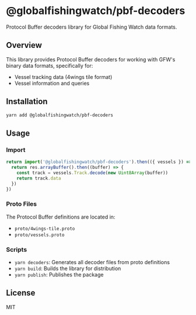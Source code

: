 # @globalfishingwatch/pbf-decoders

Protocol Buffer decoders library for Global Fishing Watch data formats.

## Overview

This library provides Protocol Buffer decoders for working with GFW's binary data formats, specifically for:

- Vessel tracking data (4wings tile format)
- Vessel information and queries

## Installation

```bash
yarn add @globalfishingwatch/pbf-decoders
```

## Usage

### Import

```typescript
return import('@globalfishingwatch/pbf-decoders').then(({ vessels }) => {
  return res.arrayBuffer().then((buffer) => {
    const track = vessels.Track.decode(new Uint8Array(buffer))
    return track.data
  })
})
```

### Proto Files

The Protocol Buffer definitions are located in:

- `proto/4wings-tile.proto`
- `proto/vessels.proto`

### Scripts

- `yarn decoders`: Generates all decoder files from proto definitions
- `yarn build`: Builds the library for distribution
- `yarn publish`: Publishes the package

## License

MIT
